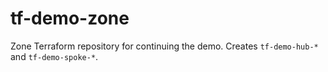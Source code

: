 # tf-demo-zone
Zone Terraform repository for continuing the demo. Creates `tf-demo-hub-*` and `tf-demo-spoke-*`.
